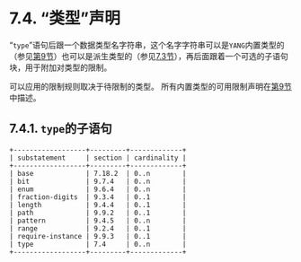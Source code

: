 # 7.4. “类型”声明

“`type`”语句后跟一个数据类型名字符串，这个名字字符串可以是`YANG`内置类型的（参见[第9节](../section-9/README.md)）也可以是派生类型的（参见[7.3节](7.3.md)），再后面跟着一个可选的子语句块，用于附加对类型的限制。

可以应用的限制规则取决于待限制的类型。 所有内置类型的可用限制声明在[第9节](../section-9/README.md)中描述。

## 7.4.1.  `type`的子语句

```
+------------------+---------+-------------+
| substatement     | section | cardinality |
+------------------+---------+-------------+
| base             | 7.18.2  | 0..n        |
| bit              | 9.7.4   | 0..n        |
| enum             | 9.6.4   | 0..n        |
| fraction-digits  | 9.3.4   | 0..1        |
| length           | 9.4.4   | 0..1        |
| path             | 9.9.2   | 0..1        |
| pattern          | 9.4.5   | 0..n        |
| range            | 9.2.4   | 0..1        |
| require-instance | 9.9.3   | 0..1        |
| type             | 7.4     | 0..n        |
+------------------+---------+-------------+
```
